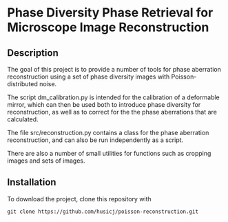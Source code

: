 # Phase Diversity Phase Retrieval for Microscope Image Reconstruction

## Description
The goal of this project is to provide a number of tools for phase aberration
reconstruction using a set of phase diversity images with Poisson-distributed
noise.

The script dm_calibration.py is intended for the calibration of a
deformable mirror, which can then be used both to introduce phase diversity
for reconstruction, as well as to correct for the the phase aberrations that
are calculated.

The file src/reconstruction.py contains a class for the phase aberration
reconstruction, and can also be run independently as a script.

There are also a number of small utilities for functions such as cropping
images and sets of images.

## Installation

To download the project, clone this repository with
```
git clone https://github.com/husicj/poisson-reconstruction.git
```
